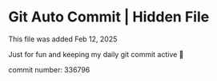 # Git Auto Commit | Hidden File

This file was added Feb 12, 2025

Just for fun and keeping my daily git commit active 🤪

commit number: 336796
